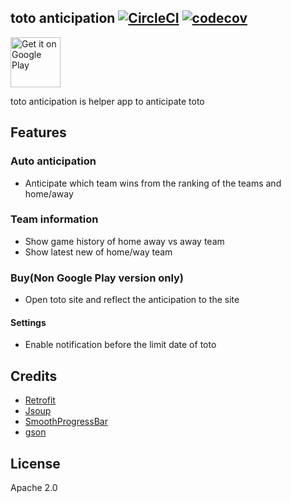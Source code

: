 ## toto anticipation  [![CircleCI](https://circleci.com/gh/phicdy/toto-anticipation.svg?style=svg)](https://circleci.com/gh/phicdy/toto-anticipation) [![codecov](https://codecov.io/gh/phicdy/toto-anticipation/branch/master/graph/badge.svg)](https://codecov.io/gh/phicdy/toto-anticipation)

<a href="https://play.google.com/store/apps/details?id=com.phicdy.totoanticipation&hl=ja"><img alt="Get it on Google Play" src="https://play.google.com/intl/en_us/badges/images/generic/en_badge_web_generic.png" height="80px"/></a> 

toto anticipation is helper app to anticipate toto

## Features

### Auto anticipation

* Anticipate which team wins from the ranking of the teams and home/away

### Team information

* Show game history of home away vs away team
* Show latest new of home/way team

### Buy(Non Google Play version only)

* Open toto site and reflect the anticipation to the site

#### Settings

* Enable notification before the limit date of toto

## Credits

* [Retrofit](https://github.com/square/retrofit)
* [Jsoup](https://github.com/jhy/jsoup/)
* [SmoothProgressBar](https://github.com/castorflex/SmoothProgressBar)
* [gson](https://github.com/google/gson)

## License

Apache 2.0
